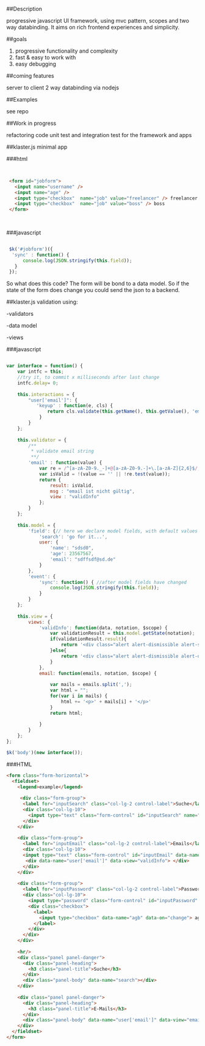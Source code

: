 ##Description

progressive javascript UI framework, using mvc pattern, scopes and two way databinding.
It aims on rich frontend experiences and simplicity.

##goals

  1. progressive functionality and complexity
  2. fast & easy to work with
  3. easy debugging

##coming features

server to client 2 way databinding via nodejs

##Examples

see repo

##Work in progress

refactoring code
unit test and integration test for the framework and apps
 

##klaster.js minimal app 

###html


```html 

 
 <form id="jobform">
   <input name="username" />
   <input name="age" />
   <input type="checkbox"  name="job" value="freelancer" /> freelancer
   <input type="checkbox"  name="job" value="boss" /> boss
 </form>
 
 

```
###javascript

```javascript

 $k('#jobform')({ 
  'sync' : function() {
      console.log(JSON.stringify(this.field));
   }
 });

```

So what does this code?
The form will be bond to a data model.
So if the state of the form does change you could send the json to a backend.

##klaster.js validation 
using:

-validators

-data model

-views

###javascript

```javascript

var interface = function() {
    var intfc = this;
    //try it, to commit x milliseconds after last change
    intfc.delay= 0;
    
    this.interactions = {
        "user['email']": {
           'keyup' : function(e, cls) { 
               return cls.validate(this.getName(), this.getValue(), 'email');
            }
        }
    };
    
    this.validator = {
        /**
         * validate email string
         **/
        'email' : function(value) {
            var re = /^[a-zA-Z0-9._-]+@[a-zA-Z0-9.-]+\.[a-zA-Z]{2,6}$/;
            var isValid = !(value == '' || !re.test(value));
            return {
                result: isValid,
                msg : "email ist nicht gültig",
                view : "validInfo"
            };
        }
    };
    
    this.model = {
        'field': {// here we declare model fields, with default values this is not strict default values are only used if we use directive: data-defaultvalues="client" on default we use server side default values because of the first page load
            'search': 'go for it...',
            user: {
                'name': "sdsd0",
                'age': 23567567,
                'email': "sdffsdf@sd.de"
            }
        },
        'event': {
            'sync': function() { //after model fields have changed
                console.log(JSON.stringify(this.field));
            }
        }
    };
    
    this.view = {
        views: {
            'validInfo': function(data, notation, $scope) {
                var validationResult = this.model.getState(notation);
                if(validationResult.result){
                    return '<div class="alert alert-dismissible alert-success"><strong>Oh yeah!</strong> valid</div>';
                }else{
                    return '<div class="alert alert-dismissible alert-danger"><strong>Oh snap!</strong> ' + validationResult.msg + ' . </div>';
                } 
            },
            email: function(emails, notation, $scope) { 
                
                var mails = emails.split(',');
                var html = "";
                for(var i in mails) {
                    html += '<p>' + mails[i] + '</p>'
                } 
                return html;
 
            }
        }
    };
};

$k('body')(new interface());
```

###HTML

```html
<form class="form-horizontal">
  <fieldset>
    <legend>example</legend>
  
     <div class="form-group">
      <label for="inputSearch" class="col-lg-2 control-label">Suche</label>
      <div class="col-lg-10">
        <input type="text" class="form-control" id="inputSearch" name="search" placeholder="feed me ..." data-on="keyup" />
      </div>
    </div>
         
    <div class="form-group">
      <label for="inputEmail" class="col-lg-2 control-label">Emails</label>
      <div class="col-lg-10">
      <input type="text" class="form-control" id="inputEmail" data-name="user['email']" placeholder="dfsd@sd.de,dsds@dfd.de" data-on="keyup" />
       <div data-name="user['email']" data-view="validInfo"> </div>
      </div>
    </div>
    
    <div class="form-group">
      <label for="inputPassword" class="col-lg-2 control-label">Password</label>
      <div class="col-lg-10">
        <input type="password" class="form-control" id="inputPassword" placeholder="Password" data-name="user['password']" data-on="keyup" />
        <div class="checkbox">
          <label>
            <input type="checkbox" data-name="agb" data-on="change"> agb 
          </label>
        </div>
      </div>
    </div>
    
    <hr/>     
    <div class="panel panel-danger">
      <div class="panel-heading">
        <h3 class="panel-title">Suche</h3>
      </div>
      <div class="panel-body" data-name="search"></div>
    </div>
    
    <div class="panel panel-danger">
      <div class="panel-heading">
        <h3 class="panel-title">E-Mails</h3>
      </div>
      <div class="panel-body" data-name="user['email']" data-view="email"></div>
    </div>
  </fieldset>
</form>
```
